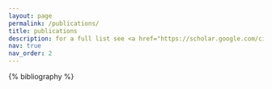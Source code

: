 ```yaml
---
layout: page
permalink: /publications/
title: publications
description: for a full list see <a href="https://scholar.google.com/citations?user=28PJxowAAAAJ&hl=en&oi=ao">here</a>
nav: true
nav_order: 2
---
```


<!-- _pages/publications.md -->
<div class="publications">

{% bibliography %}

</div>
